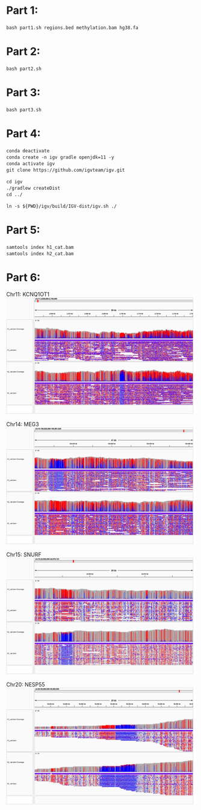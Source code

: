 # Part 1:  
`bash part1.sh regions.bed methylation.bam hg38.fa`  
  
# Part 2:  
`bash part2.sh`  
  
# Part 3:  
`bash part3.sh`  
  
# Part 4:  
`conda deactivate`  
`conda create -n igv gradle openjdk=11 -y`  
`conda activate igv`  
`git clone https://github.com/igvteam/igv.git`  
  
`cd igv`  
`./gradlew createDist`  
`cd ../`  
  
`ln -s ${PWD}/igv/build/IGV-dist/igv.sh ./`  
  
# Part 5:  
`samtools index h1_cat.bam`  
`samtools index h2_cat.bam`  
  
# Part 6:  
Chr11: KCNQ1OT1
![Example](chr11-KCNQ1OT1.png)  
  
Chr14: MEG3  
![Example](chr14-meg3.png)  
  
Chr15: SNURF  
![Example](chr15-snurf.png)  
  
Chr20: NESP55  
![Example](chr20-nesp55.png)  
  
